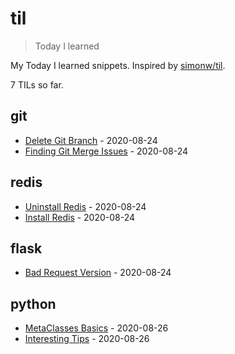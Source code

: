 # til

> Today I learned

My Today I learned snippets. Inspired by [simonw/til](https://github.com/simonw/til).

<!-- count starts -->7<!-- count ends --> TILs so far.

<!-- index starts -->
## git

* [Delete Git Branch](https://github.com/shireenrao/til/blob/master/git/delete-git-branch.md) - 2020-08-24
* [Finding Git Merge Issues](https://github.com/shireenrao/til/blob/master/git/find-merge-issues.md) - 2020-08-24

## redis

* [Uninstall Redis](https://github.com/shireenrao/til/blob/master/redis/uninstall-redis.md) - 2020-08-24
* [Install Redis](https://github.com/shireenrao/til/blob/master/redis/install-redis.md) - 2020-08-24

## flask

* [Bad Request Version](https://github.com/shireenrao/til/blob/master/flask/bad-request.md) - 2020-08-24

## python

* [MetaClasses Basics](https://github.com/shireenrao/til/blob/master/python/metaclasses-basics.md) - 2020-08-26
* [Interesting Tips](https://github.com/shireenrao/til/blob/master/python/interesting-tips.md) - 2020-08-26
<!-- index ends -->
